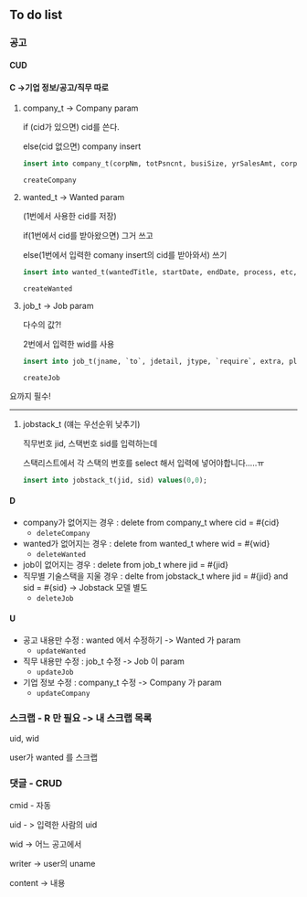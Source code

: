 ## To do list

### 공고

#### CUD 

#### C ->기업 정보/공고/직무 따로

1. company_t  -> Company param

   if (cid가 있으면) cid를 쓴다.

   else(cid 없으면) company insert

   ```sql
   insert into company_t(corpNm, totPsncnt, busiSize, yrSalesAmt, corpAddr, homePg, busiCont, logo) values ('','','','','','','','');
   ```

   `createCompany`

2. wanted_t -> Wanted param

   (1번에서 사용한 cid를 저장)

   if(1번에서 cid를 받아왔으면) 그거 쓰고

   else(1번에서 입력한 comany insert의 cid를 받아와서) 쓰기

   ```sql
   insert into wanted_t(wantedTitle, startDate, endDate, process, etc, question, cid) values('','','','','','',0);
   ```

   `createWanted`

3. job_t -> Job param

   다수의 값?!

   2번에서 입력한 wid를 사용
   
   ```sql
   insert into job_t(jname, `to`, jdetail, jtype, `require`, extra, place, wid) values ('','','','','','','',0);
   ```
   
   `createJob`
   
   

요까지 필수!

-----------------------



1. jobstack_t (얘는 우선순위 낮추기)

   직무번호 jid, 스택번호 sid를 입력하는데 

   스택리스트에서 각 스택의 번호를 select 해서 입력에 넣어야합니다.....ㅠ

   ```sql
   insert into jobstack_t(jid, sid) values(0,0);
   ```



#### D

- company가 없어지는 경우 : delete from company_t where cid = #{cid}
  - `deleteCompany`
- wanted가 없어지는 경우 : delete from wanted_t where wid = #{wid}
  - `deleteWanted`
- job이 없어지는 경우 : delete from job_t where jid = #{jid}
- 직무별 기술스택을 지울 경우 : delte from jobstack_t where jid = #{jid} and sid = #{sid} -> Jobstack 모델 별도
  - `deleteJob`



#### U

- 공고 내용만 수정 : wanted 에서 수정하기 -> Wanted 가 param
  * `updateWanted`
- 직무 내용만 수정 : job_t 수정 -> Job 이 param
  - `updateJob`
- 기업 정보 수정 : company_t 수정 -> Company 가 param
  - `updateCompany`







### 스크랩 - R 만 필요 -> 내 스크랩 목록

uid, wid

user가 wanted 를 스크랩



### 댓글 - CRUD

cmid - 자동

uid - > 입력한 사람의 uid

wid -> 어느 공고에서

writer -> user의 uname

content -> 내용

